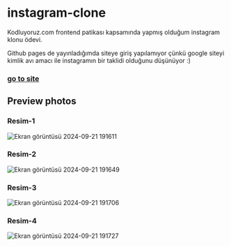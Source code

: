 # instagram-clone

Kodluyoruz.com frontend patikası kapsamında yapmış olduğum instagram klonu ödevi.

Github pages de yayınladığımda siteye giriş yapılamıyor çünkü google siteyi kimlik avı amacı ile instagramın bir taklidi olduğunu düşünüyor :)

###          [go to site](https://yasinenis.github.io/instagram-clone/)

## Preview photos

### Resim-1
![Ekran görüntüsü 2024-09-21 191611](https://github.com/user-attachments/assets/2ddc0547-dd7a-4d53-bbd5-5e077cbf1482)
### Resim-2
![Ekran görüntüsü 2024-09-21 191649](https://github.com/user-attachments/assets/6d643c7d-1dd5-49d4-890d-a31086ac22cb)
### Resim-3
![Ekran görüntüsü 2024-09-21 191706](https://github.com/user-attachments/assets/65378f5d-db22-4db7-a75e-87ed67050c14)
### Resim-4
![Ekran görüntüsü 2024-09-21 191727](https://github.com/user-attachments/assets/5cab7faa-4784-40c3-bd58-7e4f28068274)
